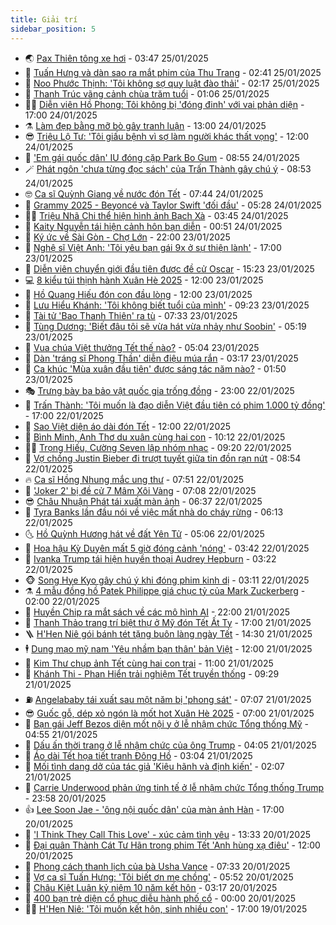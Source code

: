 ```yaml
---
title: Giải trí
sidebar_position: 5
---
```


<!-- vnexpress-giai-tri:START -->
- 🌏 [Pax Thiên tông xe hơi](https://vnexpress.net/pax-thien-tong-xe-hoi-4843164.html) - 03:47 25/01/2025
- 💫 [Tuấn Hưng và dàn sao ra mắt phim của Thu Trang](https://vnexpress.net/tuan-hung-va-dan-sao-ra-mat-phim-cua-thu-trang-4843154.html) - 02:41 25/01/2025
- 🌮 [Noo Phước Thịnh: &#39;Tôi không sợ quy luật đào thải&#39;](https://vnexpress.net/noo-phuoc-thinh-toi-khong-so-quy-luat-dao-thai-4841997.html) - 02:17 25/01/2025
- 🧠 [Thanh Trúc vãng cảnh chùa trăm tuổi](https://vnexpress.net/thanh-truc-vang-canh-chua-tram-tuoi-4842854.html) - 01:06 25/01/2025
- 👨‍🏫 [Diễn viên Hồ Phong: Tôi không bị &#39;đóng đinh&#39; với vai phản diện](https://vnexpress.net/dien-vien-ho-phong-toi-khong-bi-dong-dinh-voi-vai-phan-dien-4842853.html) - 17:00 24/01/2025
- ⚗️ [Làm đẹp bằng mỡ bò gây tranh luận](https://vnexpress.net/lam-dep-bang-mo-bo-gay-tranh-luan-4842404.html) - 13:00 24/01/2025
- 😎 [Triệu Lộ Tư: &#39;Tôi giấu bệnh vì sợ làm người khác thất vọng&#39;](https://vnexpress.net/trieu-lo-tu-toi-giau-benh-vi-so-lam-nguoi-khac-that-vong-4842909.html) - 12:00 24/01/2025
- 🫣 [&#39;Em gái quốc dân&#39; IU đóng cặp Park Bo Gum](https://vnexpress.net/em-gai-quoc-dan-iu-dong-cap-park-bo-gum-4842794.html) - 08:55 24/01/2025
- 🪄 [Phát ngôn &#39;chưa từng đọc sách&#39; của Trấn Thành gây chú ý](https://vnexpress.net/phat-ngon-chua-tung-doc-sach-cua-tran-thanh-gay-chu-y-4842354.html) - 08:53 24/01/2025
- 🤓 [Ca sĩ Quỳnh Giang về nước đón Tết](https://vnexpress.net/ca-si-quynh-giang-ve-nuoc-don-tet-4841014.html) - 07:44 24/01/2025
- 🫶 [Grammy 2025 - Beyoncé và Taylor Swift &#39;đối đầu&#39;](https://vnexpress.net/grammy-2025-beyonce-va-taylor-swift-doi-dau-4842311.html) - 05:28 24/01/2025
- 🧑‍🏫 [Triệu Nhã Chi thể hiện hình ảnh Bạch Xà](https://vnexpress.net/trieu-nha-chi-the-hien-hinh-anh-bach-xa-4842764.html) - 03:45 24/01/2025
- 🦄 [Kaity Nguyễn tái hiện cảnh hôn bạn diễn](https://vnexpress.net/kaity-nguyen-tai-hien-canh-hon-ban-dien-4842680.html) - 00:51 24/01/2025
- 💫 [Ký ức về Sài Gòn - Chợ Lớn](https://vnexpress.net/ky-uc-ve-sai-gon-cho-lon-4841008.html) - 22:00 23/01/2025
- 🎊 [Nghệ sĩ Việt Anh: &#39;Tôi yêu bạn gái 9x ở sự thiện lành&#39;](https://vnexpress.net/nghe-si-viet-anh-toi-yeu-ban-gai-9x-o-su-thien-lanh-4840169.html) - 17:00 23/01/2025
- 👹 [Diễn viên chuyển giới đầu tiên được đề cử Oscar](https://vnexpress.net/dien-vien-chuyen-gioi-dau-tien-duoc-de-cu-oscar-4842647.html) - 15:23 23/01/2025
- 💻 [8 kiểu túi thịnh hành Xuân Hè 2025](https://vnexpress.net/8-kieu-tui-thinh-hanh-xuan-he-2025-4839750.html) - 12:00 23/01/2025
- 🤡 [Hồ Quang Hiếu đón con đầu lòng](https://vnexpress.net/ho-quang-hieu-don-con-dau-long-4841371.html) - 12:00 23/01/2025
- 🥰 [Lưu Hiểu Khánh: &#39;Tôi không biết tuổi của mình&#39;](https://vnexpress.net/luu-hieu-khanh-toi-khong-biet-tuoi-cua-minh-4842487.html) - 09:23 23/01/2025
- 🚀 [Tài tử &#39;Bao Thanh Thiên&#39; ra tù](https://vnexpress.net/tai-tu-bao-thanh-thien-ra-tu-4842463.html) - 07:33 23/01/2025
- 📝 [Tùng Dương: &#39;Biết đâu tôi sẽ vừa hát vừa nhảy như Soobin&#39;](https://vnexpress.net/tung-duong-biet-dau-toi-se-vua-hat-vua-nhay-nhu-soobin-4838510.html) - 05:19 23/01/2025
- 🐲 [Vua chúa Việt thưởng Tết thế nào?](https://vnexpress.net/vua-chua-viet-thuong-tet-the-nao-4842221.html) - 05:04 23/01/2025
- 🎃 [Dàn &#39;tráng sĩ Phong Thần&#39; diễn điệu múa rắn](https://vnexpress.net/dan-trang-si-phong-than-dien-dieu-mua-ran-4842310.html) - 03:17 23/01/2025
- 🤠 [Ca khúc &#39;Mùa xuân đầu tiên&#39; được sáng tác năm nào?](https://vnexpress.net/ca-khuc-mua-xuan-dau-tien-duoc-sang-tac-nam-nao-4841480.html) - 01:50 23/01/2025
- 🎭 [Trưng bày ba bảo vật quốc gia trống đồng](https://vnexpress.net/trung-bay-ba-bao-vat-quoc-gia-trong-dong-4841693.html) - 23:00 22/01/2025
- 🧰 [Trấn Thành: &#39;Tôi muốn là đạo diễn Việt đầu tiên có phim 1.000 tỷ đồng&#39;](https://vnexpress.net/tran-thanh-toi-muon-la-dao-dien-viet-dau-tien-co-phim-1-000-ty-dong-4835649.html) - 17:00 22/01/2025
- 🦍 [Sao Việt diện áo dài đón Tết](https://vnexpress.net/sao-viet-dien-ao-dai-don-tet-4841963.html) - 12:00 22/01/2025
- 🌝 [Bình Minh, Anh Thơ du xuân cùng hai con](https://vnexpress.net/binh-minh-anh-tho-du-xuan-cung-hai-con-4842081.html) - 10:12 22/01/2025
- 🧑‍💻 [Trọng Hiếu, Cường Seven lập nhóm nhạc](https://vnexpress.net/trong-hieu-cuong-seven-lap-nhom-nhac-4841857.html) - 09:20 22/01/2025
- 🥸 [Vợ chồng Justin Bieber đi trượt tuyết giữa tin đồn rạn nứt](https://vnexpress.net/vo-chong-justin-bieber-di-truot-tuyet-giua-tin-don-ran-nut-4841987.html) - 08:54 22/01/2025
- 🔥 [Ca sĩ Hồng Nhung mắc ung thư](https://vnexpress.net/ca-si-hong-nhung-mac-ung-thu-4842047.html) - 07:51 22/01/2025
- 🐎 [&#39;Joker 2&#39; bị đề cử 7 Mâm Xôi Vàng](https://vnexpress.net/joker-2-bi-de-cu-7-mam-xoi-vang-4842020.html) - 07:08 22/01/2025
- 😎 [Châu Nhuận Phát tái xuất màn ảnh](https://vnexpress.net/chau-nhuan-phat-tai-xuat-man-anh-4841669.html) - 06:37 22/01/2025
- 🦄 [Tyra Banks lần đầu nói về việc mất nhà do cháy rừng](https://vnexpress.net/tyra-banks-lan-dau-noi-ve-viec-mat-nha-do-chay-rung-4841825.html) - 06:13 22/01/2025
- 🌜 [Hồ Quỳnh Hương hát về đất Yên Tử](https://vnexpress.net/ho-quynh-huong-hat-ve-dat-yen-tu-4841922.html) - 05:06 22/01/2025
- 🚦 [Hoa hậu Kỳ Duyên mất 5 giờ đóng cảnh &#39;nóng&#39;](https://vnexpress.net/hoa-hau-ky-duyen-mat-5-gio-dong-canh-nong-4840785.html) - 03:42 22/01/2025
- 🧐 [Ivanka Trump tái hiện huyền thoại Audrey Hepburn](https://vnexpress.net/ivanka-trump-tai-hien-huyen-thoai-audrey-hepburn-4841903.html) - 03:22 22/01/2025
- 🐵 [Song Hye Kyo gây chú ý khi đóng phim kinh dị](https://vnexpress.net/song-hye-kyo-gay-chu-y-khi-dong-phim-kinh-di-4841865.html) - 03:11 22/01/2025
- ⚗️ [4 mẫu đồng hồ Patek Philippe giá chục tỷ của Mark Zuckerberg](https://vnexpress.net/4-mau-dong-ho-patek-philippe-gia-chuc-ty-cua-mark-zuckerberg-4841098.html) - 02:00 22/01/2025
- 👺 [Huyền Chip ra mắt sách về các mô hình AI](https://vnexpress.net/huyen-chip-ra-mat-sach-ve-cac-mo-hinh-ai-4841763.html) - 22:00 21/01/2025
- 🌊 [Thanh Thảo trang trí biệt thự ở Mỹ đón Tết Ất Tỵ](https://vnexpress.net/thanh-thao-trang-tri-biet-thu-o-my-don-tet-at-ty-4841392.html) - 17:00 21/01/2025
- 🪜 [H&#39;Hen Niê gói bánh tét tặng buôn làng ngày Tết](https://vnexpress.net/h-hen-nie-goi-banh-tet-tang-buon-lang-ngay-tet-4841581.html) - 14:30 21/01/2025
- 🕴 [Dung mạo mỹ nam &#39;Yêu nhầm bạn thân&#39; bản Việt](https://vnexpress.net/dung-mao-my-nam-yeu-nham-ban-than-ban-viet-4840277.html) - 12:00 21/01/2025
- 💃 [Kim Thư chụp ảnh Tết cùng hai con trai](https://vnexpress.net/kim-thu-chup-anh-tet-cung-hai-con-trai-4841556.html) - 11:00 21/01/2025
- 🦄 [Khánh Thi - Phan Hiển trải nghiệm Tết truyền thống](https://vnexpress.net/khanh-thi-phan-hien-trai-nghiem-tet-truyen-thong-4841529.html) - 09:29 21/01/2025
- ⛽️ [Angelababy tái xuất sau một năm bị &#39;phong sát&#39;](https://vnexpress.net/angelababy-tai-xuat-sau-mot-nam-bi-phong-sat-4841551.html) - 07:07 21/01/2025
- 😎 [Guốc gỗ, dép xỏ ngón là mốt hot Xuân Hè 2025](https://vnexpress.net/guoc-go-dep-xo-ngon-la-mot-hot-xuan-he-2025-4839480.html) - 07:00 21/01/2025
- 🌊 [Bạn gái Jeff Bezos diện mốt nội y ở lễ nhậm chức Tổng thống Mỹ](https://vnexpress.net/ban-gai-jeff-bezos-dien-mot-noi-y-o-le-nham-chuc-tong-thong-my-4841493.html) - 04:55 21/01/2025
- 🐲 [Dấu ấn thời trang ở lễ nhậm chức của ông Trump](https://vnexpress.net/dau-an-thoi-trang-o-le-nham-chuc-cua-ong-trump-4841454.html) - 04:05 21/01/2025
- 💂 [Áo dài Tết họa tiết tranh Đông Hồ](https://vnexpress.net/ao-dai-tet-hoa-tiet-tranh-dong-ho-4841126.html) - 03:04 21/01/2025
- 🙉 [Mối tình dang dở của tác giả &#39;Kiêu hãnh và định kiến&#39;](https://vnexpress.net/moi-tinh-dang-do-cua-tac-gia-kieu-hanh-va-dinh-kien-4841188.html) - 02:07 21/01/2025
- 💪 [Carrie Underwood phản ứng tinh tế ở lễ nhậm chức Tổng thống Trump](https://vnexpress.net/carrie-underwood-phan-ung-tinh-te-o-le-nham-chuc-tong-thong-trump-4841311.html) - 23:58 20/01/2025
- 👍 [Lee Soon Jae - &#39;ông nội quốc dân&#39; của màn ảnh Hàn](https://vnexpress.net/lee-soon-jae-ong-noi-quoc-dan-cua-man-anh-han-4840907.html) - 17:00 20/01/2025
- 💪 [&#39;I Think They Call This Love&#39; - xúc cảm tình yêu](https://vnexpress.net/i-think-they-call-this-love-xuc-cam-tinh-yeu-4840197.html) - 13:33 20/01/2025
- 💄 [Đại quân Thành Cát Tư Hãn trong phim Tết &#39;Anh hùng xạ điêu&#39;](https://vnexpress.net/dai-quan-thanh-cat-tu-han-trong-phim-tet-anh-hung-xa-dieu-4840937.html) - 12:00 20/01/2025
- 🦩 [Phong cách thanh lịch của bà Usha Vance](https://vnexpress.net/phong-cach-thanh-lich-cua-ba-usha-vance-4840999.html) - 07:33 20/01/2025
- 🥸 [Vợ ca sĩ Tuấn Hưng: &#39;Tôi biết ơn mẹ chồng&#39;](https://vnexpress.net/vo-ca-si-tuan-hung-toi-biet-on-me-chong-4840343.html) - 05:52 20/01/2025
- 🧰 [Châu Kiệt Luân kỷ niệm 10 năm kết hôn](https://vnexpress.net/chau-kiet-luan-ky-niem-10-nam-ket-hon-4840943.html) - 03:17 20/01/2025
- 💼 [400 bạn trẻ diện cổ phục diễu hành phố cổ](https://vnexpress.net/400-ban-tre-dien-co-phuc-dieu-hanh-pho-co-4840834.html) - 00:00 20/01/2025
- 🧑‍💻 [H&#39;Hen Niê: &#39;Tôi muốn kết hôn, sinh nhiều con&#39;](https://vnexpress.net/h-hen-nie-toi-muon-ket-hon-sinh-nhieu-con-4839022.html) - 17:00 19/01/2025<!-- vnexpress-giai-tri:END -->
